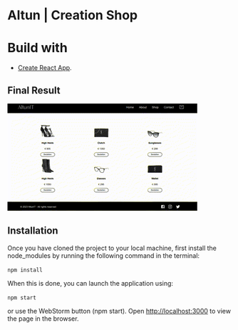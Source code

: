 # Altun | Creation Shop

# Build with
* [Create React App](https://github.com/facebook/create-react-app).

## Final Result
![Screenshot eindresultaat](src/assets/screenshot.gif)

## Installation
Once you have cloned the project to your local machine, first install the node_modules
by running the following command in the terminal:

`npm install`

When this is done, you can launch the application using:

`npm start`

or use the WebStorm button (npm start). Open [http://localhost:3000](http://localhost:3000) to
view the page in the browser. 
